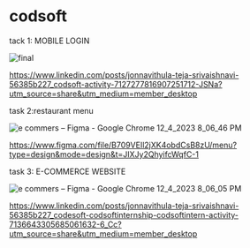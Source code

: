 # codsoft
tack 1: MOBILE LOGIN 


![final](https://github.com/jteja2003/codsoft/assets/100864239/17b46dda-9726-40b1-b11a-8147a7211199)



https://www.linkedin.com/posts/jonnavithula-teja-srivaishnavi-56385b227_codsoft-activity-7127277816907251712-JSNa?utm_source=share&utm_medium=member_desktop


task 2:restaurant menu

![e commers – Figma - Google Chrome 12_4_2023 8_06_46 PM](https://github.com/jteja2003/codsoft/assets/100864239/22633e5c-b992-49cd-9c13-2f49d7a87132)

https://www.figma.com/file/B709VEIl2jXK4obdCsB8zU/menu?type=design&mode=design&t=JIXJy2QhyifcWqfC-1


task 3: E-COMMERCE WEBSITE

![e commers – Figma - Google Chrome 12_4_2023 8_06_05 PM](https://github.com/jteja2003/codsoft/assets/100864239/87c97b4e-07a1-40b9-b210-811ebf3ab9c2)



https://www.linkedin.com/posts/jonnavithula-teja-srivaishnavi-56385b227_codesoft-codsoftinternship-codsoftintern-activity-7136643305685061632-6_Cc?utm_source=share&utm_medium=member_desktop
